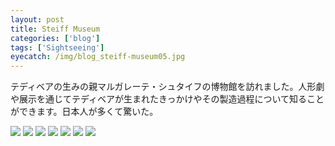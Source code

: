 ```yaml
---
layout: post
title: Steiff Museum
categories: ['blog']
tags: ['Sightseeing']
eyecatch: /img/blog_steiff-museum05.jpg
---
```


テディベアの生みの親マルガレーテ・シュタイフの博物館を訪れました。人形劇や展示を通じてテディベアが生まれたきっかけやその製造過程について知ることができます。日本人が多くて驚いた。

<img src="/img/blog_steiff-museum01.jpg" class="image-on-frame image-fade">

<img src="/img/blog_steiff-museum02.jpg" class="image-on-frame image-fade">

<img src="/img/blog_steiff-museum03.jpg" class="image-on-frame image-fade">

<img src="/img/blog_steiff-museum04.jpg" class="image-on-frame image-fade">

<img src="/img/blog_steiff-museum05.jpg" class="image-on-frame image-fade">

<img src="/img/blog_steiff-museum06.jpg" class="image-on-frame image-fade">

<img src="/img/blog_steiff-museum07.jpg" class="image-on-frame image-fade">